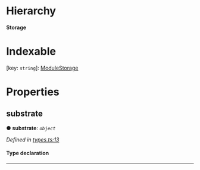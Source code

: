 

# Hierarchy

**Storage**

# Indexable

\[key: `string`\]:&nbsp;[ModuleStorage](_types_.modulestorage.md)
# Properties

<a id="substrate"></a>

##  substrate

**● substrate**: *`object`*

*Defined in [types.ts:13](https://github.com/polkadot-js/api/blob/c30d3a8/packages/type-storage/src/types.ts#L13)*

#### Type declaration

[key: `string`]: `StorageFunction`

___

